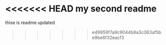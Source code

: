 <<<<<<< HEAD
my second readme
=======
thise is readme
updated
>>>>>>> e49959f7a9c9044b8a3c063af5be9be6f32eacf3

